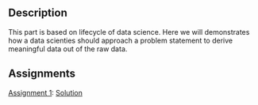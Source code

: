 ## Description
This part is based on lifecycle of data science. Here we will demonstrates how a data scienties should approach a problem statement to derive meaningful data out of the raw data.

## Assignments
[Assignment 1](./assignment.md): [Solution](data-capturing.py)  